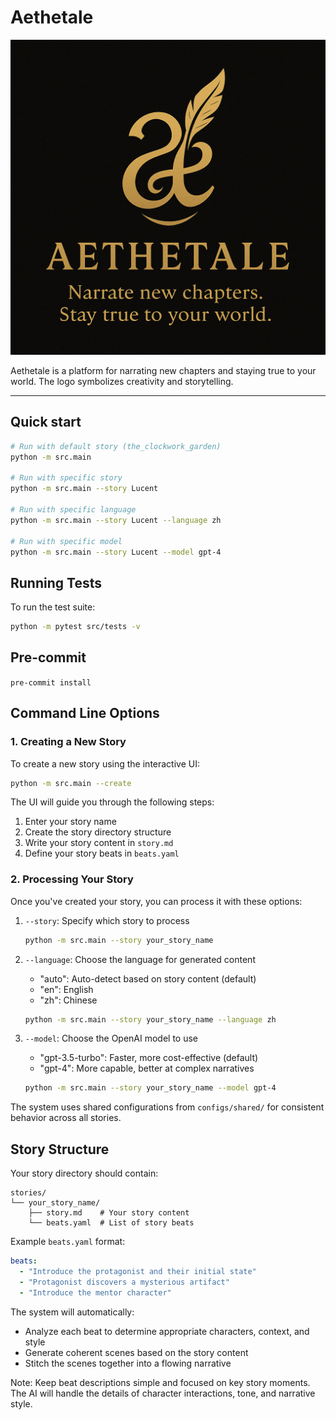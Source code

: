 # Aethetale

![Aethetale Logo](assets/logo.png)

Aethetale is a platform for narrating new chapters and staying true to your world. The logo symbolizes creativity and storytelling.

---

## Quick start
```bash
# Run with default story (the_clockwork_garden)
python -m src.main

# Run with specific story
python -m src.main --story Lucent

# Run with specific language
python -m src.main --story Lucent --language zh

# Run with specific model
python -m src.main --story Lucent --model gpt-4
```

## Running Tests
To run the test suite:
```bash
python -m pytest src/tests -v
```

## Pre-commit
`pre-commit install`

## Command Line Options

### 1. Creating a New Story
To create a new story using the interactive UI:
```bash
python -m src.main --create
```

The UI will guide you through the following steps:
1. Enter your story name
2. Create the story directory structure
3. Write your story content in `story.md`
4. Define your story beats in `beats.yaml`

### 2. Processing Your Story
Once you've created your story, you can process it with these options:

1. `--story`: Specify which story to process
   ```bash
   python -m src.main --story your_story_name
   ```

2. `--language`: Choose the language for generated content
   - "auto": Auto-detect based on story content (default)
   - "en": English
   - "zh": Chinese
   ```bash
   python -m src.main --story your_story_name --language zh
   ```

3. `--model`: Choose the OpenAI model to use
   - "gpt-3.5-turbo": Faster, more cost-effective (default)
   - "gpt-4": More capable, better at complex narratives
   ```bash
   python -m src.main --story your_story_name --model gpt-4
   ```

The system uses shared configurations from `configs/shared/` for consistent behavior across all stories.

## Story Structure

Your story directory should contain:
```
stories/
└── your_story_name/
    ├── story.md    # Your story content
    └── beats.yaml  # List of story beats
```

Example `beats.yaml` format:
```yaml
beats:
  - "Introduce the protagonist and their initial state"
  - "Protagonist discovers a mysterious artifact"
  - "Introduce the mentor character"
```

The system will automatically:
- Analyze each beat to determine appropriate characters, context, and style
- Generate coherent scenes based on the story content
- Stitch the scenes together into a flowing narrative

Note: Keep beat descriptions simple and focused on key story moments. The AI will handle the details of character interactions, tone, and narrative style.
